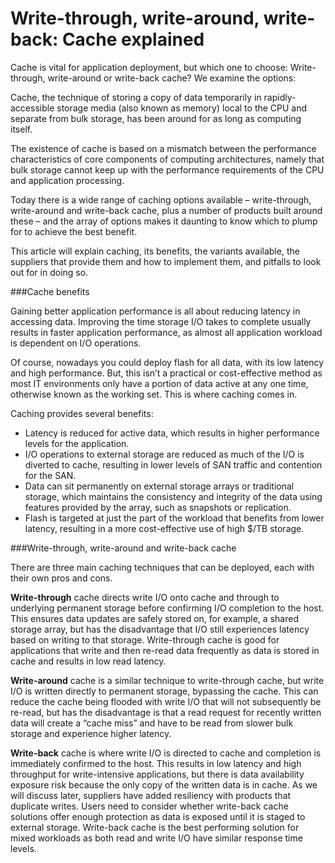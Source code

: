 # Write-through, write-around, write-back: Cache explained

Cache is vital for application deployment, but which one to choose: Write-through, write-around or write-back cache? We examine the options:

Cache, the technique of storing a copy of data temporarily in rapidly-accessible storage media (also known as memory) local to the CPU and separate from bulk storage, has been around for as long as computing itself.

The existence of cache is based on a mismatch between the performance characteristics of core components of computing architectures, namely that bulk storage cannot keep up with the performance requirements of the CPU and application processing.

Today there is a wide range of caching options available – write-through, write-around and write-back cache, plus a number of products built around these – and the array of options makes it daunting to know which to plump for to achieve the best benefit.

This article will explain caching, its benefits, the variants available, the suppliers that provide them and how to implement them, and pitfalls to look out for in doing so.

###Cache benefits

Gaining better application performance is all about reducing latency in accessing data. Improving the time storage I/O takes to complete usually results in faster application performance, as almost all application workload is dependent on I/O operations.

Of course, nowadays you could deploy flash for all data, with its low latency and high performance. But, this isn’t a practical or cost-effective method as most IT environments only have a portion of data active at any one time, otherwise known as the working set. This is where caching comes in.

Caching provides several benefits:

* Latency is reduced for active data, which results in higher performance levels for the application.
* I/O operations to external storage are reduced as much of the I/O is diverted to cache, resulting in lower levels of SAN traffic and contention for the SAN.
* Data can sit permanently on external storage arrays or traditional storage, which maintains the consistency and integrity of the data using features provided by the array, such as snapshots or replication.
* Flash is targeted at just the part of the workload that benefits from lower latency, resulting in a more cost-effective use of high $/TB storage.

###Write-through, write-around and write-back cache

There are three main caching techniques that can be deployed, each with their own pros and cons.

**Write-through** cache directs write I/O onto cache and through to underlying permanent storage before confirming I/O completion to the host. This ensures data updates are safely stored on, for example, a shared storage array, but has the disadvantage that I/O still experiences latency based on writing to that storage. Write-through cache is good for applications that write and then re-read data frequently as data is stored in cache and results in low read latency.

**Write-around** cache is a similar technique to write-through cache, but write I/O is written directly to permanent storage, bypassing the cache. This can reduce the cache being flooded with write I/O that will not subsequently be re-read, but has the disadvantage is that a read request for recently written data will create a “cache miss” and have to be read from slower bulk storage and experience higher latency.

**Write-back** cache is where write I/O is directed to cache and completion is immediately confirmed to the host. This results in low latency and high throughput for write-intensive applications, but there is data availability exposure risk because the only copy of the written data is in cache. As we will discuss later, suppliers have added resiliency with products that duplicate writes. Users need to consider whether write-back cache solutions offer enough protection as data is exposed until it is staged to external storage. Write-back cache is the best performing solution for mixed workloads as both read and write I/O have similar response time levels.